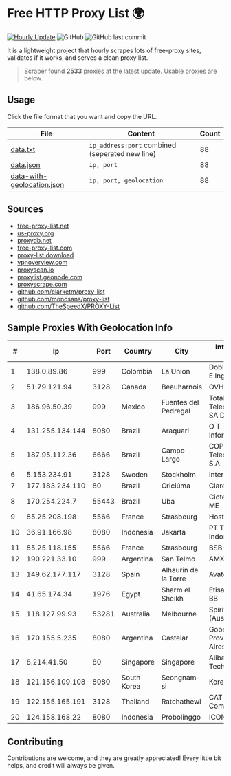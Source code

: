 
# Free HTTP Proxy List 🌍

[![Hourly Update](https://github.com/mertguvencli/http-proxy-list/actions/workflows/main.yml/badge.svg?branch=main)](https://github.com/mertguvencli/http-proxy-list/actions/workflows/main.yml)
![GitHub](https://img.shields.io/github/license/mertguvencli/http-proxy-list)
![GitHub last commit](https://img.shields.io/github/last-commit/mertguvencli/http-proxy-list)

It is a lightweight project that hourly scrapes lots of free-proxy sites, validates if it works, and serves a clean proxy list.


> Scraper found **2533** proxies at the latest update. Usable proxies are below.

## Usage

Click the file format that you want and copy the URL.


|File|Content|Count|
|----|-------|-----|
|[data.txt](https://raw.githubusercontent.com/mertguvencli/http-proxy-list/main/proxy-list/data.txt)|`ip_address:port` combined (seperated new line)|88|
|[data.json](https://raw.githubusercontent.com/mertguvencli/http-proxy-list/main/proxy-list/data.json)|`ip, port`|88|
|[data-with-geolocation.json](https://raw.githubusercontent.com/mertguvencli/http-proxy-list/main/proxy-list/data-with-geolocation.json)|`ip, port, geolocation`|88|

## Sources

* [free-proxy-list.net](https://free-proxy-list.net)
* [us-proxy.org](https://www.us-proxy.org)
* [proxydb.net](http://proxydb.net)
* [free-proxy-list.com](https://free-proxy-list.com/?page=&port=&type%5B%5D=http&type%5B%5D=https&up_time=0&search=Search)
* [proxy-list.download](https://www.proxy-list.download/HTTP)
* [vpnoverview.com](https://vpnoverview.com/privacy/anonymous-browsing/free-proxy-servers)
* [proxyscan.io](https://www.proxyscan.io)
* [proxylist.geonode.com](https://proxylist.geonode.com/api/proxy-list?limit=300&page=1&sort_by=lastChecked&sort_type=desc&protocols=http,https)
* [proxyscrape.com](https://api.proxyscrape.com/v2/?request=displayproxies&protocol=http&timeout=10000&country=all&ssl=all&anonymity=all)
* [github.com/clarketm/proxy-list](https://raw.githubusercontent.com/clarketm/proxy-list/master/proxy-list-raw.txt)
* [github.com/monosans/proxy-list](https://raw.githubusercontent.com/monosans/proxy-list/main/proxies/http.txt)
* [github.com/TheSpeedX/PROXY-List](https://raw.githubusercontent.com/TheSpeedX/PROXY-List/master/http.txt)


## Sample Proxies With Geolocation Info

|#|Ip|Port|Country|City|Internet Service Provider|
|-|--|----|-------|----|-------------------------|
|1|138.0.89.86|999|Colombia|La Union|Dobleclick Software E Ingeneria|
|2|51.79.121.94|3128|Canada|Beauharnois|OVH SAS|
|3|186.96.50.39|999|Mexico|Fuentes del Pedregal|Total Play Telecomunicaciones SA De CV|
|4|131.255.134.144|8080|Brazil|Araquari|O T Tecnologia Em Informática Ltda|
|5|187.95.112.36|6666|Brazil|Campo Largo|COPEL Telecomunicações S.A|
|6|5.153.234.91|3128|Sweden|Stockholm|Inter Connects Inc|
|7|177.183.234.110|80|Brazil|Criciúma|Claro S.A.|
|8|170.254.224.7|55443|Brazil|Uba|Ciotec Telecom Ltda ME|
|9|85.25.208.198|5566|France|Strasbourg|Host Europe GmbH|
|10|36.91.166.98|8080|Indonesia|Jakarta|PT Telekomunikasi Indonesia|
|11|85.25.118.155|5566|France|Strasbourg|BSB-SERVICE|
|12|190.221.33.10|999|Argentina|San Telmo|AMX Argentina S.A.|
|13|149.62.177.117|3128|Spain|Alhaurin de la Torre|Avatel Telecom|
|14|41.65.174.34|1976|Egypt|Sharm el Sheikh|Etisalat Misr Mobile BB|
|15|118.127.99.93|53281|Australia|Melbourne|Spirit Telecom (Australia) Pty Ltd|
|16|170.155.5.235|8080|Argentina|Castelar|Gobernacion de la Provincia de Buenos Aires|
|17|8.214.41.50|80|Singapore|Singapore|Alibaba (US) Technology Co., Ltd.|
|18|121.156.109.108|8080|South Korea|Seongnam-si|Korea Telecom|
|19|122.155.165.191|3128|Thailand|Ratchathewi|CAT Telecom Public Company Limited|
|20|124.158.168.22|8080|Indonesia|Probolinggo|ICON+|



## Contributing

Contributions are welcome, and they are greatly appreciated! Every
little bit helps, and credit will always be given.

